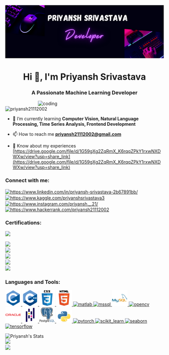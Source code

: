<img src="https://github.com/priyansh21112002/priyansh21112002/blob/main/Priyansh%20Srivastava.png" class="center"> 
 
<h1 align="center">Hi 👋, I'm Priyansh Srivastava</h1>
<h3 align="center">A Passionate Machine Learning Developer</h3>

<img align="right" alt="coding" width=400 src="http://24.media.tumblr.com/2157bb201b8f13db970a39af62b92f88/tumblr_n52b2hmsH11shpedgo1_500.gif">

<p align="left"> <img src="https://komarev.com/ghpvc/?username=priyansh21112002&label=Profile%20views&color=0e75b6&style=flat" alt="priyansh21112002" /> </p>

- 🌱 I’m currently learning **Computer Vision, Natural Language Processing, Time Series Analysis, Frontend Development**

- 📫 How to reach me **priyansh21112002@gmail.com**

- 📄 Know about my experiences [https://drive.google.com/file/d/1G59gXg2ZqRmX_K6rqqZPkY1rxwNXDWXw/view?usp=share_link](https://drive.google.com/file/d/1G59gXg2ZqRmX_K6rqqZPkY1rxwNXDWXw/view?usp=share_link)

<h3 align="left">Connect with me:</h3>
<p align="left">
<a href="https://linkedin.com/in/https://www.linkedin.com/in/priyansh-srivastava-2b67891bb/" target="blank"><img align="center" src="https://raw.githubusercontent.com/rahuldkjain/github-profile-readme-generator/master/src/images/icons/Social/linked-in-alt.svg" alt="https://www.linkedin.com/in/priyansh-srivastava-2b67891bb/" height="30" width="40" /></a>
<a href="https://kaggle.com/https://www.kaggle.com/priyanshsrivastava3" target="blank"><img align="center" src="https://raw.githubusercontent.com/rahuldkjain/github-profile-readme-generator/master/src/images/icons/Social/kaggle.svg" alt="https://www.kaggle.com/priyanshsrivastava3" height="30" width="40" /></a>
<a href="https://instagram.com/https://www.instagram.com/priyansh._.21/" target="blank"><img align="center" src="https://raw.githubusercontent.com/rahuldkjain/github-profile-readme-generator/master/src/images/icons/Social/instagram.svg" alt="https://www.instagram.com/priyansh._.21/" height="30" width="40" /></a>
<a href="https://www.hackerrank.com/https://www.hackerrank.com/priyansh21112002" target="blank"><img align="center" src="https://raw.githubusercontent.com/rahuldkjain/github-profile-readme-generator/master/src/images/icons/Social/hackerrank.svg" alt="https://www.hackerrank.com/priyansh21112002" height="30" width="40" /></a>
</p>
<h3 align="left">Certifications:</h3>
<p align="left">
    <img src="https://upload.wikimedia.org/wikipedia/commons/thumb/2/21/Coursera-logo_500x500.svg/1200px-Coursera-logo_500x500.svg.png" height=30>
  <div>  </div>
  <img src="https://zeevector.com/wp-content/uploads/IBM-White-Logo.png" height=130>
  <div>  </div>
  <img src="https://avatars.githubusercontent.com/u/15233733?s=280&v=4" height=230>
  <div> </div>
  <img src="https://www.vectorlogo.zone/logos/kaggle/kaggle-ar21.png" height=130>
  <div> </div>
  <img src="https://cdn.worldvectorlogo.com/logos/hackerrank.svg" height=130>
  <div> </div>
  <img src="[https://cdn.worldvectorlogo.com/logos/hackerrank.svg](https://upload.wikimedia.org/wikipedia/commons/thumb/e/e3/Udemy_logo.svg/2560px-Udemy_logo.svg.png)" height=130>
</p>
<h3 align="left">Languages and Tools:</h3>
<p align="left"> <a href="https://www.cprogramming.com/" target="_blank" rel="noreferrer"> <img src="https://raw.githubusercontent.com/devicons/devicon/master/icons/c/c-original.svg" alt="c" width="50" height="50"/> </a> <a href="https://www.w3schools.com/cpp/" target="_blank" rel="noreferrer"> <img src="https://raw.githubusercontent.com/devicons/devicon/master/icons/cplusplus/cplusplus-original.svg" alt="cplusplus" width="50" height="50"/> </a> <a href="https://www.w3schools.com/css/" target="_blank" rel="noreferrer"> <img src="https://raw.githubusercontent.com/devicons/devicon/master/icons/css3/css3-original-wordmark.svg" alt="css3" width="50" height="50"/> </a> <a href="https://www.w3.org/html/" target="_blank" rel="noreferrer"> <img src="https://raw.githubusercontent.com/devicons/devicon/master/icons/html5/html5-original-wordmark.svg" alt="html5" width="50" height="50"/> </a> <a href="https://www.mathworks.com/" target="_blank" rel="noreferrer"> <img src="https://upload.wikimedia.org/wikipedia/commons/2/21/Matlab_Logo.png" alt="matlab" width="50" height="50"/> </a> <a href="https://www.microsoft.com/en-us/sql-server" target="_blank" rel="noreferrer"> <img src="https://www.svgrepo.com/show/303229/microsoft-sql-server-logo.svg" alt="mssql" width="50" height="50"/> </a> <a href="https://www.mysql.com/" target="_blank" rel="noreferrer"> <img src="https://raw.githubusercontent.com/devicons/devicon/master/icons/mysql/mysql-original-wordmark.svg" alt="mysql" width="50" height="50"/> </a> <a href="https://opencv.org/" target="_blank" rel="noreferrer"> <img src="https://www.vectorlogo.zone/logos/opencv/opencv-icon.svg" alt="opencv" width="50" height="50"/> </a> <a href="https://www.oracle.com/" target="_blank" rel="noreferrer"> <img src="https://raw.githubusercontent.com/devicons/devicon/master/icons/oracle/oracle-original.svg" alt="oracle" width="50" height="50"/> </a> <a href="https://pandas.pydata.org/" target="_blank" rel="noreferrer"> <img src="https://raw.githubusercontent.com/devicons/devicon/2ae2a900d2f041da66e950e4d48052658d850630/icons/pandas/pandas-original.svg" alt="pandas" width="50" height="50"/> </a> <a href="https://www.postgresql.org" target="_blank" rel="noreferrer"> <img src="https://raw.githubusercontent.com/devicons/devicon/master/icons/postgresql/postgresql-original-wordmark.svg" alt="postgresql" width="50" height="50"/> </a> <a href="https://www.python.org" target="_blank" rel="noreferrer"> <img src="https://raw.githubusercontent.com/devicons/devicon/master/icons/python/python-original.svg" alt="python" width="50" height="40"/> </a> <a href="https://pytorch.org/" target="_blank" rel="noreferrer"> <img src="https://www.vectorlogo.zone/logos/pytorch/pytorch-icon.svg" alt="pytorch" width="50" height="50"/> </a> <a href="https://scikit-learn.org/" target="_blank" rel="noreferrer"> <img src="https://upload.wikimedia.org/wikipedia/commons/0/05/Scikit_learn_logo_small.svg" alt="scikit_learn" width="50" height="50"/> </a> <a href="https://seaborn.pydata.org/" target="_blank" rel="noreferrer"> <img src="https://seaborn.pydata.org/_images/logo-mark-lightbg.svg" alt="seaborn" width="50" height="50"/> </a> <a href="https://www.tensorflow.org" target="_blank" rel="noreferrer"> <img src="https://www.vectorlogo.zone/logos/tensorflow/tensorflow-icon.svg" alt="tensorflow" width="50" height="50"/> </a> </p>

![Priyansh's Stats](https://github-readme-stats.vercel.app/api?username=priyansh21112002&theme=highcontrast&hide_border=true&include_all_commits=false&count_private=false)<br/>
![](https://github-readme-streak-stats.herokuapp.com/?user=priyansh21112002&theme=highcontrast&hide_border=true)<br/>
![](https://github-readme-stats.vercel.app/api/top-langs/?username=priyansh21112002&theme=highcontrast&hide_border=true&include_all_commits=false&count_private=false)</br>
